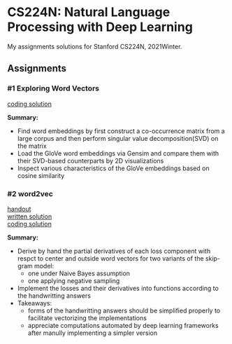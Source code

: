 # CS224N: Natural Language Processing with Deep Learning

My assignments solutions for Stanford CS224N, 2021Winter.

## Assignments
### #1 Exploring Word Vectors
[coding solution](assignments/a1/exploring_word_vectors.pdf)

**Summary:**  
- Find word embeddings by first construct a co-occurrence matrix from a large corpus and then perform singular value decomposition(SVD) on the matrix
- Load the GloVe word embeddings via Gensim and compare them with their SVD-based counterparts by 2D visualizations
- Inspect various characteristics of the GloVe embeddings based on cosine similarity  


### #2 word2vec
[handout](assignments/a2/a2_handout.pdf)  
[written solution](assignments/a2/a2_written_solution.pdf)  
[coding solution](assignments/a2/)

**Summary:**  
* Derive by hand the partial derivatives of each loss component with respct to center and outside word vectors for two variants of the skip-gram model:
    * one under Naive Bayes assumption
    * one applying negative sampling
* Implement the losses and their derivatives into functions according to the handwritting answers
* Takeaways:
    * forms of the handwritting answers should be simplified properly to facilitate vectorizing the implementations
    * appreciate computations automated by deep learning frameworks after manully implementing a simpler version

